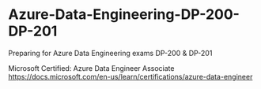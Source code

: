 # Azure-Data-Engineering-DP-200-DP-201
Preparing for Azure Data Engineering exams DP-200 &amp; DP-201 

Microsoft Certified: Azure Data Engineer Associate
https://docs.microsoft.com/en-us/learn/certifications/azure-data-engineer


